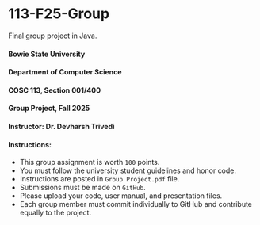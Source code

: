 # 113-F25-Group
Final group project in Java.


#### Bowie State University
#### Department of Computer Science
#### COSC 113, Section 001/400
#### Group Project, Fall 2025
#### Instructor: Dr. Devharsh Trivedi


#### Instructions:
- This group assignment is worth ```100``` points.
- You must follow the university student guidelines and honor code.
- Instructions are posted in ```Group Project.pdf``` file.
- Submissions must be made on ```GitHub```.
- Please upload your code, user manual, and presentation files.
- Each group member must commit individually to GitHub and contribute equally to the project.
